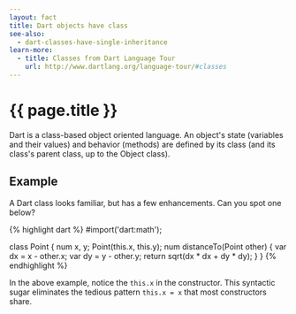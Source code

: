 ```yaml
---
layout: fact
title: Dart objects have class
see-also:
  - dart-classes-have-single-inheritance
learn-more:
  - title: Classes from Dart Language Tour
    url: http://www.dartlang.org/language-tour/#classes
---
```

# {{ page.title }}

Dart is a class-based object oriented language. An object's
state (variables and their values) and behavior (methods)
are defined by its class (and its class's
parent class, up to the Object class).

## Example

A Dart class looks familiar, but has a few enhancements.
Can you spot one below?

{% highlight dart %}
#import('dart:math');

class Point {
  num x, y;
  Point(this.x, this.y);
  num distanceTo(Point other) {
    var dx = x - other.x;
    var dy = y - other.y;
    return sqrt(dx * dx + dy * dy);
  }
}
{% endhighlight %}

In the above example, notice the `this.x` in the
constructor. This syntactic sugar eliminates the tedious
pattern `this.x = x` that most constructors share.